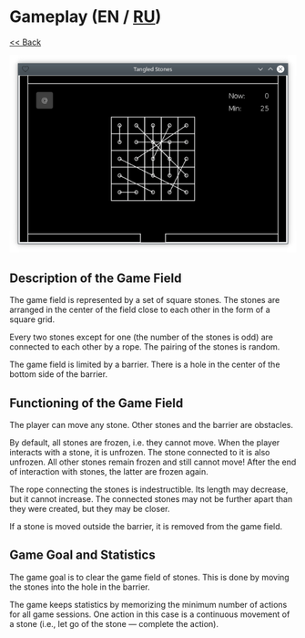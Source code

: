 # Gameplay (EN / [RU](gameplay_ru.md))

[<< Back](README.md)

![](screenshot.png)

## Description of the Game Field

The game field is represented by a set of square stones. The stones are arranged in the center of the field close to each other in the form of a square grid.

Every two stones except for one (the number of the stones is odd) are connected to each other by a rope. The pairing of the stones is random.

The game field is limited by a barrier. There is a hole in the center of the bottom side of the barrier.

## Functioning of the Game Field

The player can move any stone. Other stones and the barrier are obstacles.

By default, all stones are frozen, i.e. they cannot move. When the player interacts with a stone, it is unfrozen. The stone connected to it is also unfrozen. All other stones remain frozen and still cannot move! After the end of interaction with stones, the latter are frozen again.

The rope connecting the stones is indestructible. Its length may decrease, but it cannot increase. The connected stones may not be further apart than they were created, but they may be closer.

If a stone is moved outside the barrier, it is removed from the game field.

## Game Goal and Statistics

The game goal is to clear the game field of stones. This is done by moving the stones into the hole in the barrier.

The game keeps statistics by memorizing the minimum number of actions for all game sessions. One action in this case is a continuous movement of a stone (i.e., let go of the stone — complete the action).
